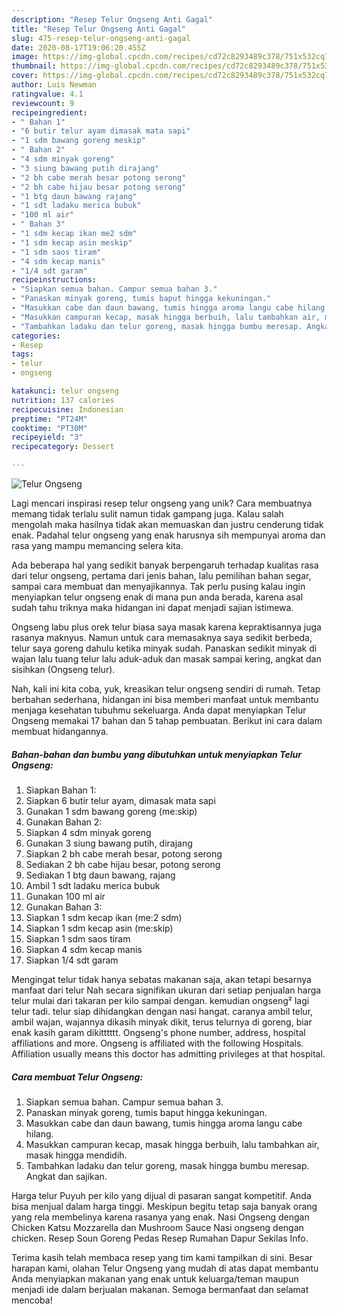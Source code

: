```yaml
---
description: "Resep Telur Ongseng Anti Gagal"
title: "Resep Telur Ongseng Anti Gagal"
slug: 475-resep-telur-ongseng-anti-gagal
date: 2020-08-17T19:06:20.455Z
image: https://img-global.cpcdn.com/recipes/cd72c8293489c378/751x532cq70/telur-ongseng-foto-resep-utama.jpg
thumbnail: https://img-global.cpcdn.com/recipes/cd72c8293489c378/751x532cq70/telur-ongseng-foto-resep-utama.jpg
cover: https://img-global.cpcdn.com/recipes/cd72c8293489c378/751x532cq70/telur-ongseng-foto-resep-utama.jpg
author: Luis Newman
ratingvalue: 4.1
reviewcount: 9
recipeingredient:
- " Bahan 1"
- "6 butir telur ayam dimasak mata sapi"
- "1 sdm bawang goreng meskip"
- " Bahan 2"
- "4 sdm minyak goreng"
- "3 siung bawang putih dirajang"
- "2 bh cabe merah besar potong serong"
- "2 bh cabe hijau besar potong serong"
- "1 btg daun bawang rajang"
- "1 sdt ladaku merica bubuk"
- "100 ml air"
- " Bahan 3"
- "1 sdm kecap ikan me2 sdm"
- "1 sdm kecap asin meskip"
- "1 sdm saos tiram"
- "4 sdm kecap manis"
- "1/4 sdt garam"
recipeinstructions:
- "Siapkan semua bahan. Campur semua bahan 3."
- "Panaskan minyak goreng, tumis baput hingga kekuningan."
- "Masukkan cabe dan daun bawang, tumis hingga aroma langu cabe hilang."
- "Masukkan campuran kecap, masak hingga berbuih, lalu tambahkan air, masak hingga mendidih."
- "Tambahkan ladaku dan telur goreng, masak hingga bumbu meresap. Angkat dan sajikan."
categories:
- Resep
tags:
- telur
- ongseng

katakunci: telur ongseng 
nutrition: 137 calories
recipecuisine: Indonesian
preptime: "PT24M"
cooktime: "PT30M"
recipeyield: "3"
recipecategory: Dessert

---
```



![Telur Ongseng](https://img-global.cpcdn.com/recipes/cd72c8293489c378/751x532cq70/telur-ongseng-foto-resep-utama.jpg)

Lagi mencari inspirasi resep telur ongseng yang unik? Cara membuatnya memang tidak terlalu sulit namun tidak gampang juga. Kalau salah mengolah maka hasilnya tidak akan memuaskan dan justru cenderung tidak enak. Padahal telur ongseng yang enak harusnya sih mempunyai aroma dan rasa yang mampu memancing selera kita.

Ada beberapa hal yang sedikit banyak berpengaruh terhadap kualitas rasa dari telur ongseng, pertama dari jenis bahan, lalu pemilihan bahan segar, sampai cara membuat dan menyajikannya. Tak perlu pusing kalau ingin menyiapkan telur ongseng enak di mana pun anda berada, karena asal sudah tahu triknya maka hidangan ini dapat menjadi sajian istimewa.

Ongseng labu plus orek telur biasa saya masak karena kepraktisannya juga rasanya maknyus. Namun untuk cara memasaknya saya sedikit berbeda, telur saya goreng dahulu ketika minyak sudah. Panaskan sedikit minyak di wajan lalu tuang telur lalu aduk-aduk dan masak sampai kering, angkat dan sisihkan (Ongseng telur).


Nah, kali ini kita coba, yuk, kreasikan telur ongseng sendiri di rumah. Tetap berbahan sederhana, hidangan ini bisa memberi manfaat untuk membantu menjaga kesehatan tubuhmu sekeluarga. Anda dapat menyiapkan Telur Ongseng memakai 17 bahan dan 5 tahap pembuatan. Berikut ini cara dalam membuat hidangannya.

<!--inarticleads1-->

##### Bahan-bahan dan bumbu yang dibutuhkan untuk menyiapkan Telur Ongseng:

1. Siapkan  Bahan 1:
1. Siapkan 6 butir telur ayam, dimasak mata sapi
1. Gunakan 1 sdm bawang goreng (me:skip)
1. Gunakan  Bahan 2:
1. Siapkan 4 sdm minyak goreng
1. Gunakan 3 siung bawang putih, dirajang
1. Siapkan 2 bh cabe merah besar, potong serong
1. Sediakan 2 bh cabe hijau besar, potong serong
1. Sediakan 1 btg daun bawang, rajang
1. Ambil 1 sdt ladaku merica bubuk
1. Gunakan 100 ml air
1. Gunakan  Bahan 3:
1. Siapkan 1 sdm kecap ikan (me:2 sdm)
1. Siapkan 1 sdm kecap asin (me:skip)
1. Siapkan 1 sdm saos tiram
1. Siapkan 4 sdm kecap manis
1. Siapkan 1/4 sdt garam


Mengingat telur tidak hanya sebatas makanan saja, akan tetapi besarnya manfaat dari telur Nah secara signifikan ukuran dari setiap penjualan harga telur mulai dari takaran per kilo sampai dengan. kemudian ongseng² lagi telur tadi. telur siap dihidangkan dengan nasi hangat. caranya ambil telur, ambil wajan, wajannya dikasih minyak dikit, terus telurnya di goreng, biar enak kasih garam dikitttttt. Ongseng&#39;s phone number, address, hospital affiliations and more. Ongseng is affiliated with the following Hospitals. Affiliation usually means this doctor has admitting privileges at that hospital. 

<!--inarticleads2-->

##### Cara membuat Telur Ongseng:

1. Siapkan semua bahan. Campur semua bahan 3.
1. Panaskan minyak goreng, tumis baput hingga kekuningan.
1. Masukkan cabe dan daun bawang, tumis hingga aroma langu cabe hilang.
1. Masukkan campuran kecap, masak hingga berbuih, lalu tambahkan air, masak hingga mendidih.
1. Tambahkan ladaku dan telur goreng, masak hingga bumbu meresap. Angkat dan sajikan.


Harga telur Puyuh per kilo yang dijual di pasaran sangat kompetitif. Anda bisa menjual dalam harga tinggi. Meskipun begitu tetap saja banyak orang yang rela membelinya karena rasanya yang enak. Nasi Ongseng dengan Chicken Katsu Mozzarella dan Mushroom Sauce Nasi ongseng dengan chicken. Resep Soun Goreng Pedas Resep Rumahan Dapur Sekilas Info. 

Terima kasih telah membaca resep yang tim kami tampilkan di sini. Besar harapan kami, olahan Telur Ongseng yang mudah di atas dapat membantu Anda menyiapkan makanan yang enak untuk keluarga/teman maupun menjadi ide dalam berjualan makanan. Semoga bermanfaat dan selamat mencoba!
